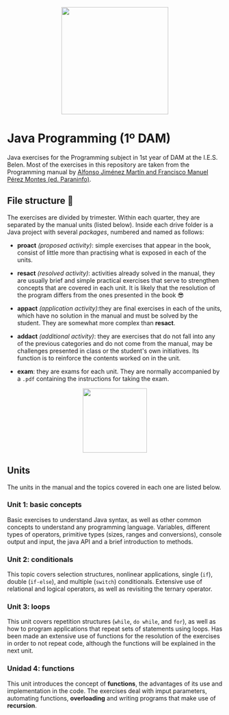 <div id="header" align="center">
  <img src="https://media.giphy.com/media/YpZbh3wXqG11aK2zRd/giphy.gif" width="250"/>
</div>

# Java Programming (1º DAM)
Java exercises for the Programming subject in 1st year of DAM at the I.E.S. Belen. Most of the exercises in this repository are taken from the Programming manual by [Alfonso Jiménez Martín and Francisco Manuel Pérez Montes (ed. Paraninfo)](https://www.paraninfo.es/catalogo/9788428342865/programacion--edicion-2021-).

## File structure :file_folder:
The exercises are divided by trimester. Within each quarter, they are separated by the manual units (listed below). Inside each drive folder is a Java project with several *packages*, numbered and named as follows:

- __proact__ *(proposed activity)*: simple exercises that appear in the book, consist of little more than practising what is exposed in each of the units.

- __resact__ *(resolved activity)*: activities already solved in the manual, they are usually brief and simple practical exercises that serve to strengthen concepts that are covered in each unit. It is likely that the resolution of the program differs from the ones presented in the book :sunglasses:

- __appact__ *(application activity)*:they are final exercises in each of the units, which have no solution in the manual and must be solved by the student. They are somewhat more complex than __resact__.

- __addact__ *(additional activity)*: they are exercises that do not fall into any of the previous categories and do not come from the manual, may be challenges presented in class or the student's own initiatives. Its function is to reinforce the contents worked on in the unit.

- __exam__: they are exams for each unit. They are normally accompanied by a `.pdf` containing the instructions for taking the exam.

<div id="units" align="center">
  <img src="https://media.giphy.com/media/8NaYbrMzn9a4tu4z6i/giphy.gif" width="150"/>
</div>

## Units
The units in the manual and the topics covered in each one are listed below.
### Unit 1: basic concepts
Basic exercises to understand Java syntax, as well as other common concepts to understand any programming language. Variables, different types of operators, primitive types (sizes, ranges and conversions), console output and input, the java API and a brief introduction to methods.

### Unit 2: conditionals
This topic covers selection structures, nonlinear applications, single (`if`), double (`if-else`), and multiple (`switch`) conditionals. Extensive use of relational and logical operators, as well as revisiting the ternary operator.

### Unit 3: loops
This unit covers repetition structures (`while`, `do while`, and `for`), as well as how to program applications that repeat sets of statements using loops. Has been made an extensive use of functions for the resolution of the exercises in order to not repeat code, although the functions will be explained in the next unit.

### Unidad 4: functions
This unit introduces the concept of __functions__, the advantages of its use and implementation in the code. The exercises deal with imput parameters, automating functions, __overloading__ and writing programs that make use of __recursion__.
